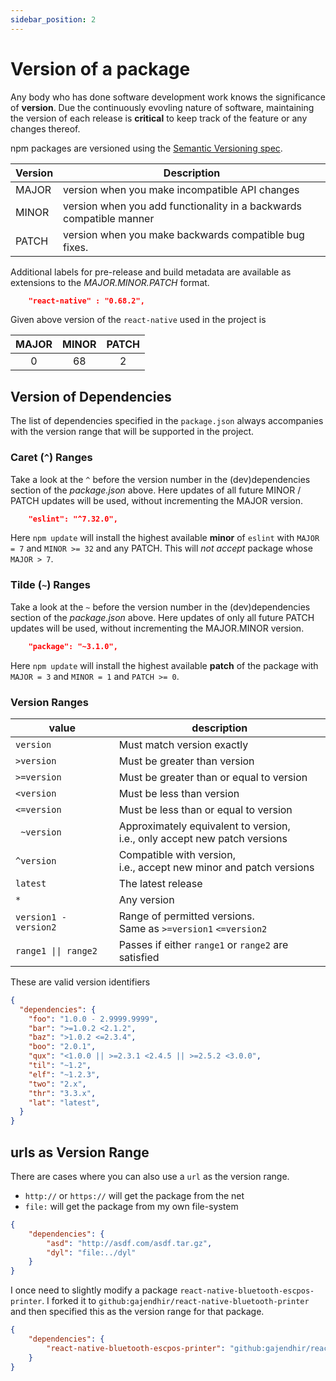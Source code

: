 ```yaml
---
sidebar_position: 2
---
```


# Version of a package

Any body who has done software development work knows the significance of **version**. Due the continuously evovling nature of software, maintaining the version of each release is **critical** to keep track of the feature or any changes thereof.

npm packages are versioned using the [Semantic Versioning spec](http://semver.org).

| Version | Description |
|---|---|
|    MAJOR | version when you make incompatible API changes |
|    MINOR | version when you add functionality in a backwards compatible manner |
|    PATCH | version when you make backwards compatible bug fixes. |

Additional labels for pre-release and build metadata are available as extensions to the *MAJOR.MINOR.PATCH* format.

```json
    "react-native" : "0.68.2",
```

Given above version of the `react-native` used in the project is

|MAJOR|MINOR|PATCH|
|:---:|:---:|:---:|
|0|68|2|

## Version of Dependencies

The list of dependencies specified in the `package.json` always accompanies with the version range that will be supported in the project.

### Caret (`^`) Ranges

Take a look at the `^` before the version number in the (dev)dependencies section of the _package.json_ above. Here updates of all future MINOR / PATCH updates will be used, without incrementing the MAJOR version.

```json
    "eslint": "^7.32.0",
```

Here `npm update` will install the highest available **minor** of `eslint` with `MAJOR = 7` and `MINOR >= 32` and any PATCH. This will *not accept* package whose `MAJOR > 7`.

### Tilde (`~`) Ranges

Take a look at the `~` before the version number in the (dev)dependencies section of the _package.json_ above. Here updates of only all future PATCH updates will be used, without incrementing the MAJOR.MINOR version.

```json
    "package": "~3.1.0",
```

Here `npm update` will install the highest available **patch** of the package with `MAJOR = 3` and `MINOR = 1` and `PATCH >= 0`.

### Version Ranges

|value | description |
|---|---|
| `version` | Must match version exactly |
| `>version` | Must be greater than version |
| `>=version` | Must be greater than or equal to version |
| `<version` | Must be less than version	 |
| `<=version` | Must be less than or equal to version |
|` ~version` | Approximately equivalent to version, <br />i.e., only accept new patch versions |
| `^version` | Compatible with version, <br />i.e., accept new minor and patch versions |
| `latest` | The latest release |
| `*` | Any version |
| `version1 - version2` | Range of permitted versions.<br /> Same as `>=version1` `<=version2`|
| `range1 \|\| range2` | Passes if either `range1` or `range2` are satisfied|


These are valid version identifiers

```json
{
  "dependencies": {
    "foo": "1.0.0 - 2.9999.9999",
    "bar": ">=1.0.2 <2.1.2",
    "baz": ">1.0.2 <=2.3.4",
    "boo": "2.0.1",
    "qux": "<1.0.0 || >=2.3.1 <2.4.5 || >=2.5.2 <3.0.0",
    "til": "~1.2",
    "elf": "~1.2.3",
    "two": "2.x",
    "thr": "3.3.x",
    "lat": "latest",
  }
}
```

## urls as Version Range

There are cases where you can also use a `url` as the version range.

* `http://` or `https://` will get the package from the net
* `file:` will get the package from my own file-system

```json
{
    "dependencies": {
        "asd": "http://asdf.com/asdf.tar.gz",
        "dyl": "file:../dyl"
    }
}
```

I once need to slightly modify a package `react-native-bluetooth-escpos-printer`. I forked it to `github:gajendhir/react-native-bluetooth-printer` and then specified this as the version range for that package.

```json
{
    "dependencies": {
        "react-native-bluetooth-escpos-printer": "github:gajendhir/react-native-bluetooth-printer",
    }
}
```

